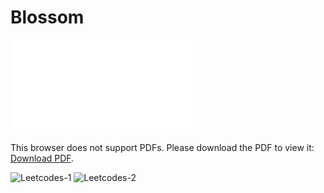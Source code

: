 # Blossom
<object data="[Leetcodes.pdf](https://github.com/JosephBorodach/Blossom/files/11362537/Leetcodes.pdf)" type="application/pdf" width="700px" height="700px">
    <embed src="[Leetcodes.pdf](https://github.com/JosephBorodach/Blossom/files/11362537/Leetcodes.pdf)">
        <p>This browser does not support PDFs. Please download the PDF to view it: <a href="http://yoursite.com/the.pdf">Download PDF</a>.</p>
    </embed>
</object>

![Leetcodes-1](https://user-images.githubusercontent.com/95253429/235378901-3dec2db9-694a-4ac6-b786-42473d92ea02.jpg)
![Leetcodes-2](https://user-images.githubusercontent.com/95253429/235378905-da652e28-d6cb-4958-ae72-d6fc3ba466eb.jpg)
